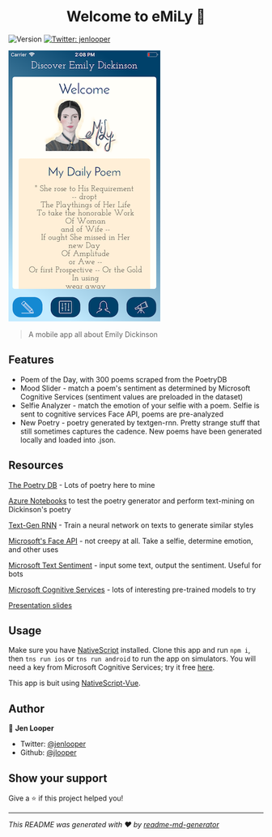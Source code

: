 <h1 align="center">Welcome to eMiLy 👋</h1>
<p>
  <img alt="Version" src="https://img.shields.io/badge/version-1.0-blue.svg?cacheSeconds=2592000" />
  <a href="https://twitter.com/jenlooper">
    <img alt="Twitter: jenlooper" src="https://img.shields.io/twitter/follow/jenlooper.svg?style=social" target="_blank" />
  </a>
</p>

![image](screenshot.png)

> A mobile app all about Emily Dickinson

## Features

-   Poem of the Day, with 300 poems scraped from the PoetryDB
-   Mood Slider - match a poem's sentiment as determined by Microsoft Cognitive Services (sentiment values are preloaded in the dataset)
-   Selfie Analyzer - match the emotion of your selfie with a poem. Selfie is sent to cognitive services Face API, poems are pre-analyzed
-   New Poetry - poetry generated by textgen-rnn. Pretty strange stuff that still sometimes captures the cadence. New poems have been generated locally and loaded into .json.

## Resources

[The Poetry DB](http://poetrydb.org/index.html) - Lots of poetry here to mine

[Azure Notebooks](https://notebooks.azure.com/jennifer-looper/?WT.mc_id=webunleashed-github-jelooper) to test the poetry generator and perform text-mining on Dickinson's poetry

[Text-Gen RNN](https://github.com/minimaxir/textgenrnn) - Train a neural network on texts to generate similar styles

[Microsoft's Face API](https://docs.microsoft.com/en-us/azure/cognitive-services/face/?WT.mc_id=webunleashed-github-jelooper) - not creepy at all. Take a selfie, determine emotion, and other uses

[Microsoft Text Sentiment](https://docs.microsoft.com/en-us/azure/cognitive-services/text-analytics/?WT.mc_id=webunleashed-github-jelooper) - input some text, output the sentiment. Useful for bots

[Microsoft Cognitive Services](https://docs.microsoft.com/azure/cognitive-services/?WT.mc_id=webunleashed-github-jelooper) - lots of interesting pre-trained models to try

[Presentation slides](https://microsoft-cloud-advocates.slides.com/jenlooper/emily)

## Usage

Make sure you have [NativeScript](https://docs.nativescript.org/angular/start/quick-setup) installed. Clone this app and run `npm i`, then `tns run ios` or `tns run android` to run the app on simulators. You will need a key from Microsoft Cognitive Services; try it free [here](https://azure.microsoft.com/en-us/services/cognitive-services/?WT.mc_id=webunleashed-github-jelooper).

This app is buit using [NativeScript-Vue](http://www.nativescript-vue.org).

## Author

👤 **Jen Looper**

-   Twitter: [@jenlooper](https://twitter.com/jenlooper)
-   Github: [@jlooper](https://github.com/jlooper)

## Show your support

Give a ⭐️ if this project helped you!

---

_This README was generated with ❤️ by [readme-md-generator](https://github.com/kefranabg/readme-md-generator)_

```

```
